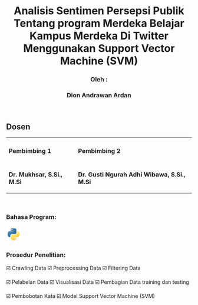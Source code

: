 <!DOCTYPE html>
<html>
<h1 align="center">Analisis Sentimen Persepsi Publik Tentang program Merdeka Belajar Kampus Merdeka Di Twitter Menggunakan Support Vector Machine (SVM) </h1>
  <h3 align="center">Oleh :</h3>
  <h3 align="center">Dion Andrawan Ardan</h3>
  <br></html>
<body>
  <h2>Dosen</h2>
<div class="container">
  <table>
    <tr>
      <td><h3>Pembimbing 1</h3></td>
      <td><h3>Pembimbing 2</h3></td>
    </tr>
    <tr>
      <td><h3>Dr. Mukhsar, S.Si., M.Si</h3></td>
      <td><h3>Dr. Gusti Ngurah Adhi Wibawa, S.Si., M.Si</h3></td>
    </tr>
  </table>
</div>
<br></body>
  <p></p>
<h3 align="left">Bahasa Program:</h3>
<p align="left"> <a href="https://www.python.org" target="_blank" rel="noreferrer"> <img src="https://raw.githubusercontent.com/devicons/devicon/master/icons/python/python-original.svg" alt="python" width="40" height="40"/> </a> </p>

<h3 align="left">Prosedur Penelitian:</h3>
<p></p>
☑️ Crawling Data
☑️ Preprocessing Data
☑️ Filtering Data
<p></p>
☑️ Pelabelan Data
☑️ Visualisasi Data
☑️ Pembagian Data training dan testing
<p></p>
☑️ Pembobotan  Kata
☑️ Model Support Vector Machine (SVM)
<p></p>

